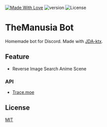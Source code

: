 [![Made With Love](https://img.shields.io/badge/Made%20With-Love-orange.svg)](https://github.com/chetanraj/awesome-github-badges) 
![version](https://img.shields.io/badge/version-1.2.1.0-blue)
![License](https://img.shields.io/github/license/TheManusia/themanusia-bot.svg)

# TheManusia Bot

Homemade bot for Discord. Made with [JDA-ktx](https://github.com/MinnDevelopment/jda-ktx).

## Feature

- Reverse Image Search Anime Scene

### API

- [Trace.moe](https://trace.moe/)

## License

[MIT](https://github.com/TheManusia/brot/blob/master/LICENSE)
